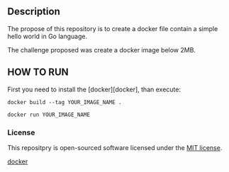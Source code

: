 ## Description

The propose of this repository is to create a docker file contain a simple hello world in Go language.

The challenge proposed was create a docker image below 2MB.

## HOW TO RUN

First you need to install the [docker][docker],
than execute:

```
docker build --tag YOUR_IMAGE_NAME .

docker run YOUR_IMAGE_NAME
```

### License

This repositpry is open-sourced software licensed under the [MIT license](https://opensource.org/licenses/MIT).

[docker](https://docs.docker.com/engine/install/)